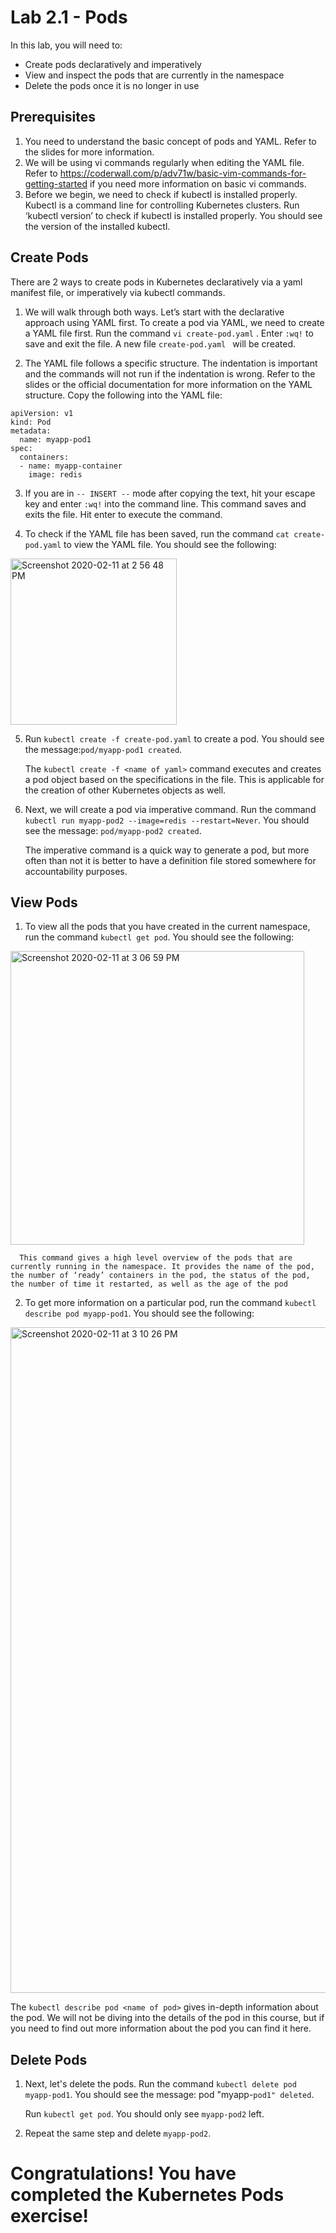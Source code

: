 # Lab 2.1 - Pods  

In this lab, you will need to:
* Create pods declaratively and imperatively
* View and inspect the pods that are currently in the namespace
* Delete the pods once it is no longer in use
 
 
## Prerequisites  

1. You need to understand the basic concept of pods and YAML. Refer to the slides for more information.   
2. We will be using vi commands regularly when editing the YAML file. Refer to https://coderwall.com/p/adv71w/basic-vim-commands-for-getting-started if you need more information on basic vi commands. 
3. Before we begin, we need to check if kubectl is installed properly. Kubectl is a command line for controlling Kubernetes clusters. Run ‘kubectl version’ to check if kubectl is installed properly. You should see the version of the installed kubectl.

## Create Pods 

There are 2 ways to create pods in Kubernetes declaratively via a yaml manifest file, or imperatively via kubectl commands.


1.  We will walk through both ways. Let’s start with the declarative approach using YAML first. To create a pod via YAML, we need to create a YAML file first. Run the command ```vi create-pod.yaml``` . Enter ```:wq!``` to save and exit the file. A new file ```create-pod.yaml ```  will be created.


2. The YAML file follows a specific structure. The indentation is important and the commands will not run if the indentation is wrong. Refer to the slides or the official documentation for more information on the YAML structure. Copy the following into the YAML file:
```
apiVersion: v1
kind: Pod
metadata:
  name: myapp-pod1
spec:
  containers:
  - name: myapp-container
    image: redis   
```

3. If you are in ```-- INSERT --```
 mode after copying the text, hit your escape key and enter ```:wq!``` into the command line. This command saves and exits the file. Hit enter to execute the command. 

4. To check if the YAML file has been saved, run the command ```cat create-pod.yaml``` to view the YAML file. You should see the following:  

<img width="266" alt="Screenshot 2020-02-11 at 2 56 48 PM" src="https://user-images.githubusercontent.com/60460833/74216419-596daf80-4cdf-11ea-8921-71e1e93c1bd2.png"> 
 



5. Run ```kubectl create -f create-pod.yaml``` to create a pod. You should see the message:```pod/myapp-pod1 created```. 
 
   The ```kubectl create -f <name of yaml>``` command executes and creates a pod object based on the specifications in the file. This is applicable for the creation of other Kubernetes objects as well.    

 
6. Next, we will create a pod via imperative command. Run the command ```kubectl run myapp-pod2 --image=redis --restart=Never```. You should see the message: ```pod/myapp-pod2 created```.

   The imperative command is a quick way to generate a pod, but more often than not it is better to have a definition file stored somewhere for accountability purposes. 
 

## View Pods
1. To view all the pods that you have created in the current namespace, run the command ```kubectl get pod```. You should see the following: 
 
 <img width="470" alt="Screenshot 2020-02-11 at 3 06 59 PM" src="https://user-images.githubusercontent.com/60460833/74216703-3394da80-4ce0-11ea-838c-b36c24ed2c09.png">
   

      This command gives a high level overview of the pods that are currently running in the namespace. It provides the name of the pod, the number of ‘ready’ containers in the pod, the status of the pod, the number of time it restarted, as well as the age of the pod

2. To get more information on a particular pod, run the command ```kubectl describe pod myapp-pod1```. You should see the following: 

<img width="1065" alt="Screenshot 2020-02-11 at 3 10 26 PM" src="https://user-images.githubusercontent.com/60460833/74216857-a69e5100-4ce0-11ea-828b-a23b36afdcdb.png">

   The ```kubectl describe pod <name of pod>``` gives in-depth information about the pod. We will not be diving into the details of the pod in this course, but if you need to find out more information about the pod you can find it here. 
 
 
## Delete Pods

1. Next, let's delete the pods. Run the command ```kubectl delete pod myapp-pod1```. You should see the message: pod "myapp-```pod1" deleted```.
 

   Run ```kubectl get pod```. You should only see ```myapp-pod2``` left. 



2. Repeat the same step and delete ```myapp-pod2```. 


# Congratulations! You have completed the Kubernetes Pods exercise!
